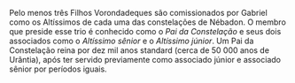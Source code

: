 ﻿Pelo menos três Filhos Vorondadeques são comissionados por Gabriel como os Altíssimos de cada uma das constelações de Nébadon. O membro que preside esse trio é conhecido como o <I>Pai da Constelação</I> e seus dois associados como o <I>Altíssimo sênior</I> e o <I>Altíssimo júnior</I>. Um Pai da Constelação reina por dez mil anos standard (cerca de 50 000 anos de Urântia), após ter servido previamente como associado júnior e associado sênior por períodos iguais.